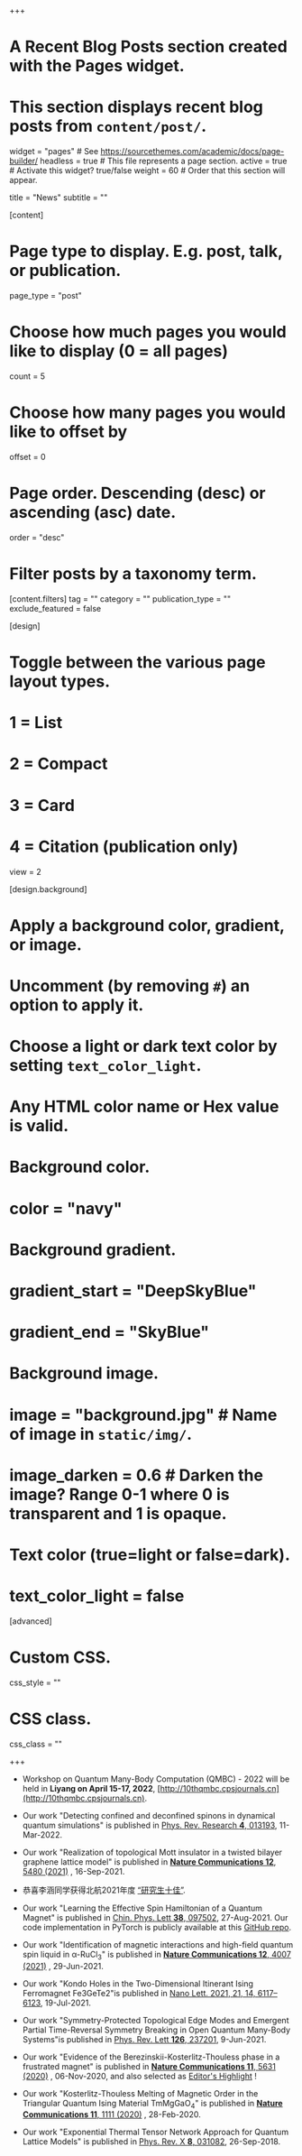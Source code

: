 +++
# A Recent Blog Posts section created with the Pages widget.
# This section displays recent blog posts from `content/post/`.

widget = "pages"  # See https://sourcethemes.com/academic/docs/page-builder/
headless = true  # This file represents a page section.
active = true  # Activate this widget? true/false
weight = 60  # Order that this section will appear.

title = "News"
subtitle = ""

[content]
  # Page type to display. E.g. post, talk, or publication.
  page_type = "post"

  # Choose how much pages you would like to display (0 = all pages)
  count = 5

  # Choose how many pages you would like to offset by
  offset = 0

  # Page order. Descending (desc) or ascending (asc) date.
  order = "desc"

  # Filter posts by a taxonomy term.
  [content.filters]
    tag = ""
    category = ""
    publication_type = ""
    exclude_featured = false

[design]
  # Toggle between the various page layout types.
  #   1 = List
  #   2 = Compact
  #   3 = Card
  #   4 = Citation (publication only)
  view = 2

[design.background]
  # Apply a background color, gradient, or image.
  #   Uncomment (by removing `#`) an option to apply it.
  #   Choose a light or dark text color by setting `text_color_light`.
  #   Any HTML color name or Hex value is valid.

  # Background color.
  # color = "navy"

  # Background gradient.
  # gradient_start = "DeepSkyBlue"
  # gradient_end = "SkyBlue"

  # Background image.
  # image = "background.jpg"  # Name of image in `static/img/`.
  # image_darken = 0.6  # Darken the image? Range 0-1 where 0 is transparent and 1 is opaque.

  # Text color (true=light or false=dark).
  # text_color_light = false

[advanced]
 # Custom CSS.
 css_style = ""

 # CSS class.
 css_class = ""

+++

+ Workshop on Quantum Many-Body Computation (QMBC) - 2022 will be held in **Liyang on April 15-17, 2022**, [http://10thqmbc.cpsjournals.cn](http://10thqmbc.cpsjournals.cn).

+ Our work "Detecting confined and deconfined spinons in dynamical quantum simulations" is published in
[Phys. Rev. Research **4**, 013193](https://doi.org/10.1103/PhysRevResearch.4.013193), 11-Mar-2022.

+ Our work "Realization of topological Mott insulator in a twisted bilayer graphene lattice model" is published in [**Nature Communications  12**, 5480 (2021)](https://www.nature.com/articles/s41467-021-25438-1) , 16-Sep-2021. 

+ 恭喜李涵同学获得北航2021年度 [“研究生十佳”](https://mp.weixin.qq.com/s/EuV1v28eALKo0QIPRHbNhg).

+ Our work "Learning the Effective Spin Hamiltonian of a Quantum Magnet" is published in
[Chin. Phys. Lett **38**, 097502](http://cpl.iphy.ac.cn/10.1088/0256-307X/38/9/097502), 27-Aug-2021.
Our code implementation in PyTorch is publicly available at this [GitHub repo](https://github.com/TensorBFS/dTRG).


+  Our work "Identification of magnetic interactions and high-field quantum spin liquid in α-RuCl<sub>3</sub>" is published in [**Nature Communications  12**, 4007 (2021)](https://www.nature.com/articles/s41467-021-24257-8) , 29-Jun-2021.
 
+  Our work "Kondo Holes in the Two-Dimensional Itinerant Ising Ferromagnet Fe3GeTe2"is published in [Nano Lett. 2021, 21, 14, 6117–6123](https://doi.org/10.1021/acs.nanolett.1c01661), 19-Jul-2021.
 
+ Our work "Symmetry-Protected Topological Edge Modes and Emergent Partial Time-Reversal Symmetry Breaking in Open Quantum Many-Body Systems"is published in [Phys. Rev. Lett **126**, 237201](https://doi.org/10.1103/PhysRevLett.126.237201), 9-Jun-2021.

+ Our work "Evidence of the Berezinskii-Kosterlitz-Thouless phase in a frustrated magnet" is published in [**Nature Communications  11**, 5631 (2020)](https://www.nature.com/articles/s41467-020-19380-x) , 06-Nov-2020, and also selected as [Editor's Highlight](https://www.nature.com/collections/rcdhyvxytb/content/wei-fan) !

+ Our work "Kosterlitz-Thouless Melting of Magnetic Order in the Triangular Quantum Ising Material TmMgGaO<sub>4</sub>" is published in [**Nature  Communications  11**, 1111 (2020)](https://www.nature.com/articles/s41467-020-14907-8) , 28-Feb-2020.

+ Our work "Exponential Thermal Tensor Network Approach for Quantum Lattice Models" is published in 
[Phys. Rev. X **8**, 031082](https://doi.org/10.1103/PhysRevX.8.031082), 26-Sep-2018.


